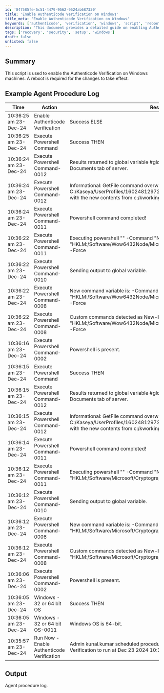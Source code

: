 ```yaml
---
id: '847585fe-5c51-4479-9562-9524ab687330'
title: 'Enable Authenticode Verification on Windows'
title_meta: 'Enable Authenticode Verification on Windows'
keywords: ['authenticode', 'verification', 'windows', 'script', 'reboot']
description: 'This document provides a detailed guide on enabling Authenticode Verification on Windows machines. It includes an example agent procedure log that demonstrates the successful execution of the script and the necessary reboot to apply changes.'
tags: ['recovery', 'security', 'setup', 'windows']
draft: false
unlisted: false
---
```


## Summary

This script is used to enable the Authenticode Verification on Windows machines. A reboot is required for the changes to take effect.

## Example Agent Procedure Log

| Time                     | Action                                      | Result                                                                                       | User          |
|--------------------------|---------------------------------------------|----------------------------------------------------------------------------------------------|---------------|
| 10:36:25 am 23-Dec-24   | Enable Authenticode Verification             | Success ELSE                                                                                | kunal.kumar   |
| 10:36:25 am 23-Dec-24   | Execute Powershell Command                   | Success THEN                                                                                | kunal.kumar   |
| 10:36:24 am 23-Dec-24   | Execute Powershell Command-0012              | Results returned to global variable #global:psresult# and saved in Documents tab of server. | kunal.kumar   |
| 10:36:24 am 23-Dec-24   | Execute Powershell Command-0012              | Informational: GetFile command overwrote the server file C:/Kaseya/UserProfiles/160248129727106/GetFiles/../docs/psoutput.txt with the new contents from c:/kworking/psoutput.txt in THEN step 2. | kunal.kumar   |
| 10:36:24 am 23-Dec-24   | Execute Powershell Command-0011              | Powershell command completed!                                                                | kunal.kumar   |
| 10:36:22 am 23-Dec-24   | Execute Powershell Command-0011              | Executing powershell "" -Command "New-Item -Path "HKLM:/Software/Wow6432Node/Microsoft/Cryptography/Wintrust/Config" -Force | Out-Null; Set-ItemProperty -Path "HKLM:/Software/Wow6432Node/Microsoft/Cryptography/Wintrust/Config" -Name "EnableCertPaddingCheck" -Value 1 -Type DWord -Force" >"c:/kworking/psoutput.txt" | kunal.kumar   |
| 10:36:22 am 23-Dec-24   | Execute Powershell Command-0010              | Sending output to global variable.                                                           | kunal.kumar   |
| 10:36:22 am 23-Dec-24   | Execute Powershell Command-0008              | New command variable is: -Command "New-Item -Path "HKLM:/Software/Wow6432Node/Microsoft/Cryptography/Wintrust/Config" -Force | Out-Null; Set-ItemProperty -Path "HKLM:/Software/Wow6432Node/Microsoft/Cryptography/Wintrust/Config" -Name "EnableCertPaddingCheck" -Value 1 -Type DWord -Force" | kunal.kumar   |
| 10:36:22 am 23-Dec-24   | Execute Powershell Command-0008              | Custom commands detected as New-Item -Path "HKLM:/Software/Wow6432Node/Microsoft/Cryptography/Wintrust/Config" -Force | Out-Null; Set-ItemProperty -Path "HKLM:/Software/Wow6432Node/Microsoft/Cryptography/Wintrust/Config" -Name "EnableCertPaddingCheck" -Value 1 -Type DWord -Force | kunal.kumar   |
| 10:36:16 am 23-Dec-24   | Execute Powershell Command-0002              | Powershell is present.                                                                       | kunal.kumar   |
| 10:36:15 am 23-Dec-24   | Execute Powershell Command                   | Success THEN                                                                                | kunal.kumar   |
| 10:36:15 am 23-Dec-24   | Execute Powershell Command-0012              | Results returned to global variable #global:psresult# and saved in Documents tab of server. | kunal.kumar   |
| 10:36:15 am 23-Dec-24   | Execute Powershell Command-0012              | Informational: GetFile command overwrote the server file C:/Kaseya/UserProfiles/160248129727106/GetFiles/../docs/psoutput.txt with the new contents from c:/kworking/psoutput.txt in THEN step 2. | kunal.kumar   |
| 10:36:14 am 23-Dec-24   | Execute Powershell Command-0011              | Powershell command completed!                                                                | kunal.kumar   |
| 10:36:12 am 23-Dec-24   | Execute Powershell Command-0011              | Executing powershell "" -Command "New-Item -Path "HKLM:/Software/Microsoft/Cryptography/Wintrust/Config" -Force | Out-Null; Set-ItemProperty -Path "HKLM:/Software/Microsoft/Cryptography/Wintrust/Config" -Name "EnableCertPaddingCheck" -Value 1 -Type DWord -Force" >"c:/kworking/psoutput.txt" | kunal.kumar   |
| 10:36:12 am 23-Dec-24   | Execute Powershell Command-0010              | Sending output to global variable.                                                           | kunal.kumar   |
| 10:36:12 am 23-Dec-24   | Execute Powershell Command-0008              | New command variable is: -Command "New-Item -Path "HKLM:/Software/Microsoft/Cryptography/Wintrust/Config" -Force | Out-Null; Set-ItemProperty -Path "HKLM:/Software/Microsoft/Cryptography/Wintrust/Config" -Name "EnableCertPaddingCheck" -Value 1 -Type DWord -Force" | kunal.kumar   |
| 10:36:12 am 23-Dec-24   | Execute Powershell Command-0008              | Custom commands detected as New-Item -Path "HKLM:/Software/Microsoft/Cryptography/Wintrust/Config" -Force | Out-Null; Set-ItemProperty -Path "HKLM:/Software/Microsoft/Cryptography/Wintrust/Config" -Name "EnableCertPaddingCheck" -Value 1 -Type DWord -Force | kunal.kumar   |
| 10:36:06 am 23-Dec-24   | Execute Powershell Command-0002              | Powershell is present.                                                                       | kunal.kumar   |
| 10:36:05 am 23-Dec-24   | Windows - 32 or 64 bit OS                    | Success THEN                                                                                | kunal.kumar   |
| 10:36:05 am 23-Dec-24   | Windows - 32 or 64 bit OS-0011               | Windows OS is 64-bit.                                                                        | kunal.kumar   |
| 10:35:57 am 23-Dec-24   | Run Now - Enable Authenticode Verification    | Admin kunal.kumar scheduled procedure Run Now - Enable Authenticode Verification to run at Dec 23 2024 10:35 AM | kunal.kumar   |

## Output

Agent procedure log.

